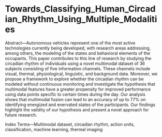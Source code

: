 # Towards_Classifying_Human_Circadian_Rhythm_Using_Multiple_Modalities

Abstract—Autonomous vehicles represent one of the most active technologies currently being developed, with research
areas addressing, among others, the modeling of the states and behavioral elements of the occupants. This paper contributes
to this line of research by studying the circadian rhythm of individuals using a novel multimodal dataset of 36 subjects
consisting of five information channels. These channels include visual, thermal, physiological, linguistic, and background data.
Moreover, we propose a framework to explore whether the circadian rhythm can be modeled without continuous monitoring
and investigate the hypothesis that multimodal features have a greater propensity for improved performance using data points
specific to certain times during the day. Our analysis shows that multimodal fusion can lead to an accuracy of up to 77% on
identifying energized and enervated states of the participants. Our findings highlight the validity of our hypothesis and present
a novel approach for future research. 

Index Terms—Multimodal dataset, circadian rhythm, action units, classification, machine learning, thermal imaging
